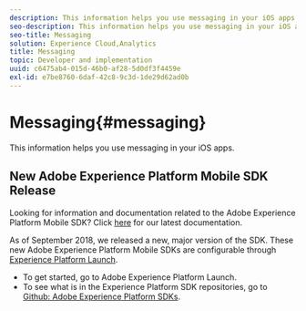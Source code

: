 ```yaml
---
description: This information helps you use messaging in your iOS apps.
seo-description: This information helps you use messaging in your iOS apps.
seo-title: Messaging
solution: Experience Cloud,Analytics
title: Messaging
topic: Developer and implementation
uuid: c6475ab4-015d-46b0-af28-5d0df3f4459e
exl-id: e7be8760-6daf-42c8-9c3d-1de29d62ad0b
---
```

# Messaging{#messaging}

This information helps you use messaging in your iOS apps.

## New Adobe Experience Platform Mobile SDK Release

Looking for information and documentation related to the Adobe Experience Platform Mobile SDK? Click [here](https://aep-sdks.gitbook.io/docs/) for our latest documentation.

As of September 2018, we released a new, major version of the SDK. These new Adobe Experience Platform Mobile SDKs are configurable through [Experience Platform Launch](https://www.adobe.com/experience-platform/launch.html).

* To get started, go to Adobe Experience Platform Launch.
* To see what is in the Experience Platform SDK repositories, go to [Github: Adobe Experience Platform SDKs](https://github.com/Adobe-Marketing-Cloud/acp-sdks).
